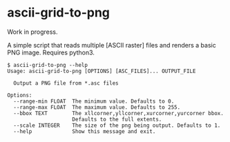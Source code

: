 # ascii-grid-to-png

Work in progress.

A simple script that reads multiple [ASCII raster] files and renders a
basic PNG image. Requires python3.

```
$ ascii-grid-to-png --help
Usage: ascii-grid-to-png [OPTIONS] [ASC_FILES]... OUTPUT_FILE

  Output a PNG file from *.asc files

Options:
  --range-min FLOAT  The minimum value. Defaults to 0.
  --range-max FLOAT  The maximum value. Defaults to 255.
  --bbox TEXT        The xllcorner,yllcorner,xurcorner,yurcorner bbox.
                     Defaults to the full extents.
  --scale INTEGER    The size of the png being output. Defaults to 1.
  --help             Show this message and exit.
```

[ASCII raster data]: http://webhelp.esri.com/arcgisdesktop/9.3/index.cfm?TopicName=ESRI%20ASCII%20Raster%20format
